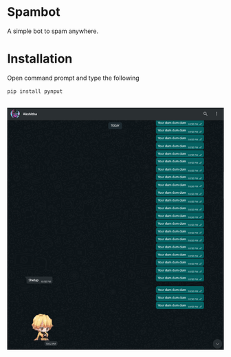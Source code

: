 # Spambot
A simple bot to spam anywhere. 
# Installation
 Open command prompt and type the following
```
pip install pynput
```
<br>
<img src="https://raw.githubusercontent.com/Calatop/Spambot/main/sad%20noises.png">
